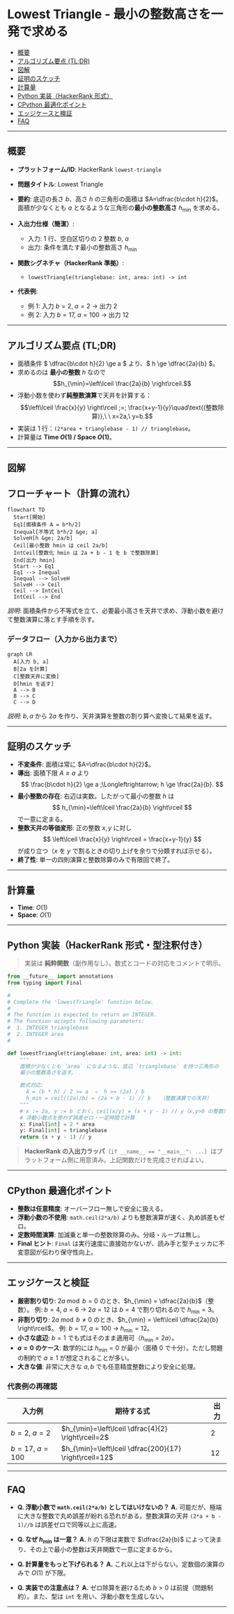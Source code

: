 # Lowest Triangle - 最小の整数高さを一発で求める

- [概要](#overview)
- [アルゴリズム要点 (TL;DR)](#tldr)
- [図解](#figures)
- [証明のスケッチ](#proof)
- [計算量](#complexity)
- [Python 実装（HackerRank 形式）](#impl)
- [CPython 最適化ポイント](#cpython)
- [エッジケースと検証](#edgecases)
- [FAQ](#faq)

---

<h2 id="overview">概要</h2>

- **プラットフォーム/ID**: HackerRank `lowest-triangle`
- **問題タイトル**: Lowest Triangle
- **要約**:
  底辺の長さ $b$、高さ $h$ の三角形の面積は $A=\dfrac{b\cdot h}{2}$。
  面積が少なくとも $a$ となるような三角形の**最小の整数高さ** $h_{\min}$ を求める。
- **入出力仕様（簡潔）**:

  - 入力: 1 行、空白区切りの 2 整数 $b,\ a$
  - 出力: 条件を満たす最小の整数高さ $h_{\min}$

- **関数シグネチャ（HackerRank 準拠）**:

  - `lowestTriangle(trianglebase: int, area: int) -> int`

- **代表例**:

  - 例 1: 入力 $b=2,\ a=2$ → 出力 $2$
  - 例 2: 入力 $b=17,\ a=100$ → 出力 $12$

---

<h2 id="tldr">アルゴリズム要点 (TL;DR)</h2>

- 面積条件 $ \dfrac{b\cdot h}{2} \ge a $ より、$ h \ge \dfrac{2a}{b} $。
- 求めるのは **最小の整数** $h$ なので
  $$h_{\min}=\left\lceil \frac{2a}{b} \right\rceil.$$
- 浮動小数を使わず**純整数演算**で天井を計算する：
  $$\left\lceil \frac{x}{y} \right\rceil ;=; \frac{x+y-1}{y}\quad\text{(整数除算)},\ \ x=2a,\ y=b.$$
- 実装は 1 行：`(2*area + trianglebase - 1) // trianglebase`。
- 計算量は **Time $O(1)$ / Space $O(1)$**。

---

<h2 id="figures">図解</h2>

## **フローチャート（計算の流れ）**

```mermaid
flowchart TD
  Start[開始]
  Eq1[面積条件 A = b*h/2]
  Inequal[不等式 b*h/2 &ge; a]
  SolveH[h &ge; 2a/b]
  Ceil[最小整数 hmin は ceil 2a/b]
  IntCeil[整数化 hmin は 2a + b - 1 を b で整数除算]
  End[出力 hmin]
  Start --> Eq1
  Eq1 --> Inequal
  Inequal --> SolveH
  SolveH --> Ceil
  Ceil --> IntCeil
  IntCeil --> End
```

_説明_: 面積条件から不等式を立て、必要最小高さを天井で求め、浮動小数を避けて整数演算に落とす手順を示す。

### **データフロー（入力から出力まで）**

```mermaid
graph LR
  A[入力 b, a]
  B[2a を計算]
  C[整数天井に変換]
  D[hmin を返す]
  A --> B
  B --> C
  C --> D
```

_説明_: $b,a$ から $2a$ を作り、天井演算を整数の割り算へ変換して結果を返す。

---

<h2 id="proof">証明のスケッチ</h2>

- **不変条件**: 面積は常に $A=\dfrac{b\cdot h}{2}$。
- **導出**: 面積下限 $A\ge a$ より
  $$
  \frac{b\cdot h}{2} \ge a ;\Longleftrightarrow; h \ge \frac{2a}{b}.
  $$
- **最小整数の存在**: 右辺は実数。したがって最小の整数 $h$ は
  $$
  h_{\min}=\left\lceil \frac{2a}{b} \right\rceil
  $$
  で一意に定まる。
- **整数天井の等価変形**: 正の整数 $x,y$ に対し
  $$
  \left\lceil \frac{x}{y} \right\rceil = \frac{x+y-1}{y}
  $$
  が成り立つ（$x$ を $y$ で割るときの切り上げを余りで分類すれば示せる）。
- **終了性**: 単一の四則演算と整数除算のみで有限回で終了。

---

<h2 id="complexity">計算量</h2>

- **Time**: $O(1)$
- **Space**: $O(1)$

---

<h2 id="impl">Python 実装（HackerRank 形式・型注釈付き）</h2>

> 実装は **純粋関数**（副作用なし）。数式とコードの対応をコメントで明示。

```python
from __future__ import annotations
from typing import Final

#
# Complete the 'lowestTriangle' function below.
#
# The function is expected to return an INTEGER.
# The function accepts following parameters:
#  1. INTEGER trianglebase
#  2. INTEGER area
#

def lowestTriangle(trianglebase: int, area: int) -> int:
    """
    面積が少なくとも `area` になるような、底辺 `trianglebase` を持つ三角形の
    最小の整数高さを返す。

    数式対応:
      A = (b * h) / 2 >= a  ⇒  h >= (2a) / b
      h_min = ceil((2a)/b) = (2a + b - 1) // b   （整数演算での天井）
    """
    # x := 2a, y := b とおく。ceil(x/y) = (x + y - 1) // y（x,y>0 の整数）
    # 浮動小数点を使わず誤差ゼロ・一定時間で計算
    x: Final[int] = 2 * area
    y: Final[int] = trianglebase
    return (x + y - 1) // y
```

> **HackerRank の入出力ラッパ**（`if __name__ == "__main__": ...`）はプラットフォーム側に用意済み。上記関数だけを完成させればよい。

---

<h2 id="cpython">CPython 最適化ポイント</h2>

- **整数は任意精度**: オーバーフロー無しで安全に扱える。
- **浮動小数の不使用**: `math.ceil(2*a/b)` よりも整数演算が速く、丸め誤差もゼロ。
- **定数時間演算**: 加減乗と単一の整数除算のみ。分岐・ループは無し。
- **Final ヒント**: `Final` は実行速度に直接効かないが、読み手と型チェッカに不変意図が伝わり保守性向上。

---

<h2 id="edgecases">エッジケースと検証</h2>

- **厳密割り切り**: $2a \bmod b = 0$ のとき、$h_{\min} = \dfrac{2a}{b}$（整数）。
  例: $b=4,\ a=6$ → $2a=12$ は $b=4$ で割り切れるので $h_{\min}=3$。
- **非割り切り**: $2a \bmod b \ne 0$ のとき、$h_{\min} = \left\lceil \dfrac{2a}{b} \right\rceil$。
  例: $b=17,\ a=100$ → $h_{\min}=12$。
- **小さな底辺**: $b=1$ でも式はそのまま適用可（$h_{\min}=2a$）。
- **$a=0$ のケース**: 数学的には $h_{\min}=0$ が最小（面積 $0$ で十分）。ただし問題の制約で $a\ge1$ が想定されることが多い。
- **大きな値**: 非常に大きな $a,b$ でも任意精度整数により安全に処理。

### **代表例の再確認**

| 入力例         | 期待する式                                             | 出力 |
| -------------- | ------------------------------------------------------ | ---- |
| $b=2,\ a=2$    | $h_{\min}=\left\lceil \dfrac{4}{2} \right\rceil=2$     | $2$  |
| $b=17,\ a=100$ | $h_{\min}=\left\lceil \dfrac{200}{17} \right\rceil=12$ | $12$ |

---

<h2 id="faq">FAQ</h2>

- **Q. 浮動小数で `math.ceil(2*a/b)` としてはいけないの？**
  **A.** 可能だが、極端に大きな整数で丸め誤差が紛れる恐れがある。整数演算の天井 `(2*a + b - 1)//b` は誤差ゼロで同等以上に高速。

- **Q. なぜ $h_{\min}$ は一意？**
  **A.** $h$ の下限は実数で $\dfrac{2a}{b}$ によって決まり、その上で最小の整数は天井関数で一意に定まるから。

- **Q. 計算量をもっと下げられる？**
  **A.** これ以上は下がらない。定数個の演算のみで $O(1)$ が下限。

- **Q. 実装での注意点は？**
  **A.** ゼロ除算を避けるため $b>0$ は前提（問題制約）。また、型は `int` を用い、浮動小数を生成しない。

---
